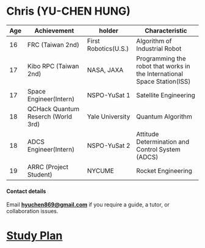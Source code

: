 # Chris (YU-CHEN HUNG)

|Age|Achievement|holder|Characteristic|
|-|-|-|-|
|16| FRC (Taiwan 2nd)|First Robotics(U.S.)|Algorithm of Industrial Robot|
|17| Kibo RPC (Taiwan 2nd)|NASA, JAXA|Programming the robot that works in the International Space Station(ISS)|
|17| Space Engineer(Intern)|NSPO-YuSat 1|Satellite Engineering|
|18| QCHack Quantum Reserch (World 3rd)|Yale University|Quantum Algorithm|
|18| ADCS Engineer(Intern)|NSPO-YuSat 2|Attitude Determination and Control System (ADCS)|
|19| ARRC (Project Student)|NYCUME|Rocket Engineering|

#### Contact details
Email **hyuchen869@gmail.com** if you require a guide, a tutor, or collaboration issues.

# [Study Plan](Study_Plan.html)
